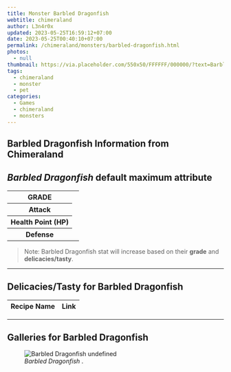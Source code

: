 ```yaml
---
title: Monster Barbled Dragonfish
webtitle: chimeraland
author: L3n4r0x
updated: 2023-05-25T16:59:12+07:00
date: 2023-05-25T00:40:10+07:00
permalink: /chimeraland/monsters/barbled-dragonfish.html
photos:
  - null
thumbnail: https://via.placeholder.com/550x50/FFFFFF/000000/?text=Barbled Dragonfish
tags:
  - chimeraland
  - monster
  - pet
categories:
  - Games
  - chimeraland
  - monsters
---
```


<link
  rel="stylesheet"
  href="https://rawcdn.githack.com/dimaslanjaka/Web-Manajemen/870a349/css/bootstrap-5-3-0-alpha3-wrapper.css"
/>
<section id="bootstrap-wrapper">
  <div data-bs-theme="dark">
    <h2>Barbled Dragonfish Information from Chimeraland</h2>
    <h2 id="attribute"><i>Barbled Dragonfish</i> default maximum attribute</h2>
    <div class="row">
      <div class="col mb-2">
        <div class="card">
          <div class="card-body">
            <table>
              <tr>
                <th>GRADE</th>
                <td><br /></td>
              </tr>
              <tr>
                <th>Attack</th>
                <td></td>
              </tr>
              <tr>
                <th>Health Point (HP)</th>
                <td></td>
              </tr>
              <tr>
                <th>Defense</th>
                <td></td>
              </tr>
            </table>
          </div>
        </div>
      </div>
    </div>
    <blockquote class="bd-callout bd-callout-warning">
      Note: Barbled Dragonfish stat will increase based on their
      <b>grade</b> and <b>delicacies/tasty</b>.
    </blockquote>
    <hr />
    <h2 id="delicacies">Delicacies/Tasty for Barbled Dragonfish</h2>
    <div class="card">
      <div class="card-body">
        <div class="table-responsive">
          <table class="table table-striped">
            <thead>
              <tr>
                <th>Recipe Name</th>
                <th>Link</th>
              </tr>
            </thead>
            <tbody></tbody>
          </table>
        </div>
      </div>
    </div>
    <hr />
    <div id="gallery">
      <h2>Galleries for Barbled Dragonfish</h2>
      <div class="row">
        <div class="col-lg-6 col-12">
          <figure>
            <img
              src="https://www.webmanajemen.com/undefined"
              alt="Barbled Dragonfish undefined"
            />
            <figcaption style="word-wrap: break-word">
              <i>Barbled Dragonfish</i> .
            </figcaption>
          </figure>
        </div>
      </div>
    </div>
  </div>
</section>